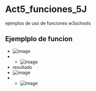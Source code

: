 # Act5_funciones_5J
ejemplos de uso de funciones w3schools
## Ejemplplo de funcion
- ![image](https://github.com/user-attachments/assets/3c11830a-9ce7-45bb-ad69-8f979841a89a)
- - ![image](https://github.com/user-attachments/assets/3a16ec9c-4ce2-4b2b-9e01-fda8d8931e38)
- resultado
- ![image](https://github.com/user-attachments/assets/57363c09-dbfb-4900-885d-3bcb4959d437)
- - ![image](https://github.com/user-attachments/assets/cd472ac5-a1d1-4e9a-a1e3-8cbd34b8b699)




